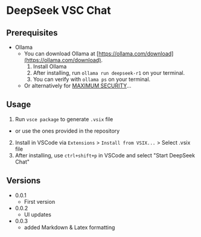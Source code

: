 
# DeepSeek VSC Chat

## Prerequisites

* Ollama
  * You can download Ollama at [https://ollama.com/download](https://ollama.com/download).
    1. Install Ollama
    2. After installing, run `ollama run deepseek-r1` on your terminal.
    3. You can verify with `ollama ps` on your terminal.
  * Or alternatively for [MAXIMUM SECURITY](https://youtu.be/7TR-FLWNVHY?si=e05gynmQfmM_37he)...

## Usage

1. Run `vsce package` to generate `.vsix` file
  * or use the ones provided in the repository
2. Install in VSCode via `Extensions` > `Install from VSIX...` > Select .vsix file
3. After installing, use `ctrl+shift+p` in VSCode and select "Start DeepSeek Chat"

## Versions

* 0.0.1
  * First version
* 0.0.2
  * UI updates
* 0.0.3
  * added Markdown & Latex formatting
